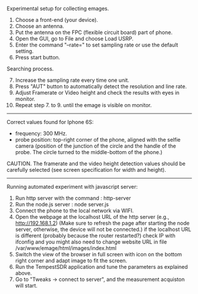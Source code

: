 Experimental setup for collecting emages.

1. Choose a front-end (your device).
2. Choose an antenna.
3. Put the antenna on the FPC (flexible circuit board) part of phone.
4. Open the GUI, go to File and choose Load USRP.
5. Enter the command "–rate=" to set sampling rate or use the default setting.
6. Press start button.

Searching process.

7. Increase the sampling rate every time one unit.
8. Press "AUT" button to automatically detect the resolution and line rate.
9. Adjust Framerate or Video height and check the results with eyes in monitor.
10. Repeat step 7. to 9. until the emage is visible on monitor.

----------------------------------------------------------------------------------------------------
Correct values found for Iphone 6S:
- frequency: 300 MHz.
- probe position: top-right corner of the phone, aligned with the selfie camera (position of the junction of the circle and the handle of the probe. The circle turned to the middle-bottom of the phone.)

CAUTION. The framerate and the video height detection values should be carefully selected (see screen specification for width and height). 

----------------------------------------------------------------------------------------------------

Running automated experiment with javascript server:
1. Run http server with the command : http-server
2. Run the node.js server : node server.js
3. Connect the phone to the local network via WIFI.
3. Open the webpage at the localhost URL of the http server (e.g., http://192.168.1.2) (Make sure to refresh the page after starting the node server, otherwise, the device will not be connected.)
if the localhost URL is different (probably because the router restarted?) check IP with ifconfig and you might also need to change website URL in file /var/www/emage/html/images/index.html
4. Switch the view of the browser in full screen with icon on the bottom right corner and adapt image to fit the screen.
5. Run the TempestSDR application and tune the parameters as explained above.
6. Go to "Tweaks -> connect to server", and the measurement acquiston will start.

